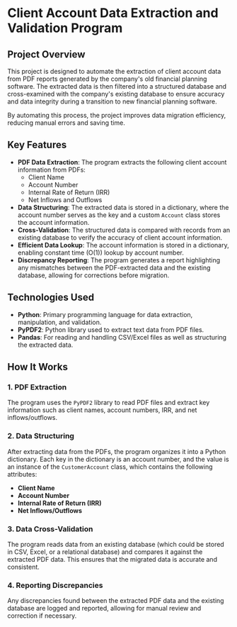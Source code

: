 # Client Account Data Extraction and Validation Program

## Project Overview

This project is designed to automate the extraction of client account data from PDF reports generated by the company's old financial planning software. The extracted data is then filtered into a structured database and cross-examined with the company's existing database to ensure accuracy and data integrity during a transition to new financial planning software.

By automating this process, the project improves data migration efficiency, reducing manual errors and saving time.

## Key Features

- **PDF Data Extraction**: The program extracts the following client account information from PDFs:
  - Client Name
  - Account Number
  - Internal Rate of Return (IRR)
  - Net Inflows and Outflows
- **Data Structuring**: The extracted data is stored in a dictionary, where the account number serves as the key and a custom `Account` class stores the account information.
- **Cross-Validation**: The structured data is compared with records from an existing database to verify the accuracy of client account information.
- **Efficient Data Lookup**: The account information is stored in a dictionary, enabling constant time (O(1)) lookup by account number.
- **Discrepancy Reporting**: The program generates a report highlighting any mismatches between the PDF-extracted data and the existing database, allowing for corrections before migration.

## Technologies Used

- **Python**: Primary programming language for data extraction, manipulation, and validation.
- **PyPDF2**: Python library used to extract text data from PDF files.
- **Pandas**: For reading and handling CSV/Excel files as well as structuring the extracted data.


## How It Works

### 1. PDF Extraction
The program uses the `PyPDF2` library to read PDF files and extract key information such as client names, account numbers, IRR, and net inflows/outflows.

### 2. Data Structuring
After extracting data from the PDFs, the program organizes it into a Python dictionary. Each key in the dictionary is an account number, and the value is an instance of the `CustomerAccount` class, which contains the following attributes:
- **Client Name**
- **Account Number**
- **Internal Rate of Return (IRR)**
- **Net Inflows/Outflows**

### 3. Data Cross-Validation
The program reads data from an existing database (which could be stored in CSV, Excel, or a relational database) and compares it against the extracted PDF data. This ensures that the migrated data is accurate and consistent.

### 4. Reporting Discrepancies
Any discrepancies found between the extracted PDF data and the existing database are logged and reported, allowing for manual review and correction if necessary.

